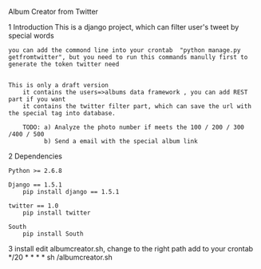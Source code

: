 Album Creator from Twitter

1 Introduction
    This is a django project, which can filter user's tweet by special words

    you can add the commond line into your crontab  "python manage.py getfromtwitter", but you need to run this commands manully first to generate the token twitter need

    
    This is only a draft version
        it contains the users=>albums data framework , you can add REST part if you want
        it contains the twitter filter part, which can save the url with the special tag into database.

        TODO: a) Analyze the photo number if meets the 100 / 200 / 300 /400 / 500
              b) Send a email with the special album link

2 Dependencies

    Python >= 2.6.8

    Django == 1.5.1
        pip install django == 1.5.1

    twitter == 1.0
        pip install twitter

    South
        pip install South



3 install
    edit albumcreator.sh, change to the right path
    add to your crontab
    */20 * * * * sh <youpath>/albumcreator.sh
